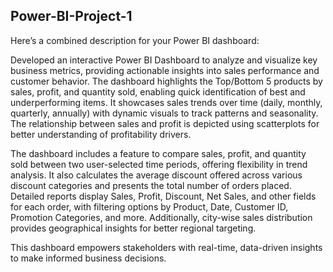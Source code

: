 ## Power-BI-Project-1

Here’s a combined description for your Power BI dashboard:

Developed an interactive Power BI Dashboard to analyze and visualize key business metrics, providing actionable insights into sales performance and customer behavior. The dashboard highlights the Top/Bottom 5 products by sales, profit, and quantity sold, enabling quick identification of best and underperforming items. It showcases sales trends over time (daily, monthly, quarterly, annually) with dynamic visuals to track patterns and seasonality. The relationship between sales and profit is depicted using scatterplots for better understanding of profitability drivers.

The dashboard includes a feature to compare sales, profit, and quantity sold between two user-selected time periods, offering flexibility in trend analysis. It also calculates the average discount offered across various discount categories and presents the total number of orders placed. Detailed reports display Sales, Profit, Discount, Net Sales, and other fields for each order, with filtering options by Product, Date, Customer ID, Promotion Categories, and more. Additionally, city-wise sales distribution provides geographical insights for better regional targeting.

This dashboard empowers stakeholders with real-time, data-driven insights to make informed business decisions.
